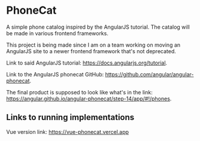 # PhoneCat

A simple phone catalog inspired by the AngularJS tutorial. The catalog will be made in various frontend frameworks.

This project is being made since I am on a team working on moving an AngularJS site to a newer frontend framework that's not deprecated.

Link to said AngularJS tutorial: https://docs.angularjs.org/tutorial.

Link to the AngularJS phonecat GitHub: https://github.com/angular/angular-phonecat.

The final product is supposed to look like what's in the link: https://angular.github.io/angular-phonecat/step-14/app/#!/phones.

## Links to running implementations
Vue version link: https://vue-phonecat.vercel.app
